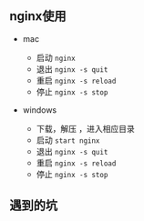 ## nginx使用

- mac
    - 启动 ``` nginx ```
    - 退出 ``` nginx -s quit ```
    - 重启 ``` nginx -s reload ```
    - 停止 ``` nginx -s stop ```

- windows
    - 下载，解压 ，进入相应目录
    - 启动 ```start nginx ```
    - 退出 ``` nginx -s quit ```
    - 重启 ``` nginx -s reload ```
    - 停止 ``` nginx -s stop ```


## 遇到的坑
